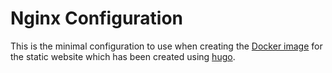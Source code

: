 # Nginx Configuration

This is the minimal configuration to use when creating the [Docker image] for the static website which has been created using [hugo].


[hugo]: https://github.com/krishanthisera/coeus/tree/master/coeus-intel
[Docker image]: https://github.com/krishanthisera/coeus/blob/master/Dockerfile